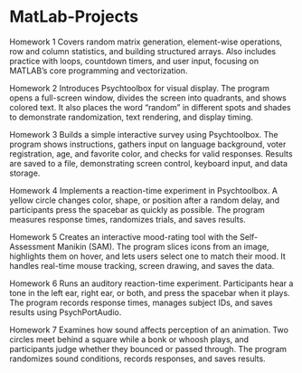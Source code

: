 # MatLab-Projects

Homework 1
Covers random matrix generation, element-wise operations, row and column statistics, and building structured arrays. Also includes practice with loops, countdown timers, and user input, focusing on MATLAB’s core programming and vectorization.

Homework 2
Introduces Psychtoolbox for visual display. The program opens a full-screen window, divides the screen into quadrants, and shows colored text. It also places the word “random” in different spots and shades to demonstrate randomization, text rendering, and display timing.

Homework 3
Builds a simple interactive survey using Psychtoolbox. The program shows instructions, gathers input on language background, voter registration, age, and favorite color, and checks for valid responses. Results are saved to a file, demonstrating screen control, keyboard input, and data storage.

Homework 4
Implements a reaction-time experiment in Psychtoolbox. A yellow circle changes color, shape, or position after a random delay, and participants press the spacebar as quickly as possible. The program measures response times, randomizes trials, and saves results.

Homework 5
Creates an interactive mood-rating tool with the Self-Assessment Manikin (SAM). The program slices icons from an image, highlights them on hover, and lets users select one to match their mood. It handles real-time mouse tracking, screen drawing, and saves the data.

Homework 6
Runs an auditory reaction-time experiment. Participants hear a tone in the left ear, right ear, or both, and press the spacebar when it plays. The program records response times, manages subject IDs, and saves results using PsychPortAudio.

Homework 7
Examines how sound affects perception of an animation. Two circles meet behind a square while a bonk or whoosh plays, and participants judge whether they bounced or passed through. The program randomizes sound conditions, records responses, and saves results.
